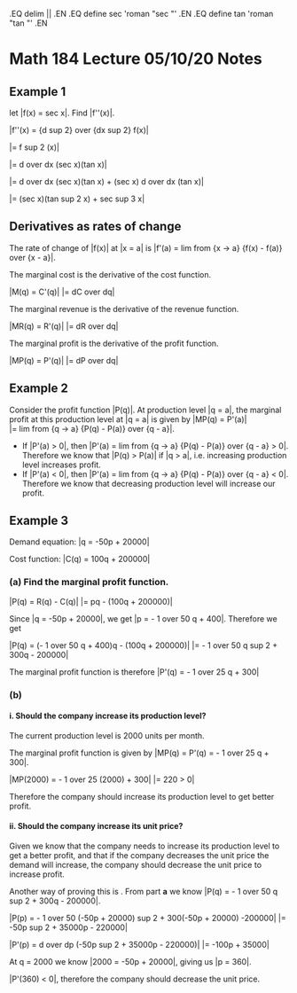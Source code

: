 .EQ
delim ||
.EN
.EQ
define sec 'roman "sec "'
.EN
.EQ
define tan 'roman "tan "'
.EN

# Math 184 Lecture 05/10/20 Notes

## Example 1
let |f(x) = sec x|.
Find |f''(x)|.

|f''(x) = {d sup 2} over {dx sup 2} f(x)|

|= f sup 2 (x)|

|= d over dx (sec x)(tan x)|

|= d over dx (sec x)(tan x) + (sec x) d over dx (tan x)|

|= (sec x)(tan sup 2 x) + sec sup 3 x|

## Derivatives as rates of change
The rate of change of |f(x)| at |x = a| is |f'(a) = lim from {x -> a} {f(x) -
f(a)} over {x - a}|.

The marginal cost is the derivative of the cost function.

|M(q) = C'(q)|
|= dC over dq|

The marginal revenue is the derivative of the revenue function.

|MR(q) = R'(q)|
|= dR over dq|

The marginal profit is the derivative of the profit function.

|MP(q) = P'(q)|
|= dP over dq|

## Example 2
Consider the profit function |P(q)|.
At production level |q = a|, the marginal profit at this production level at
|q = a| is given by |MP(q) = P'(a)|<br> |= lim from {q -> a} {P(q) - P(a)} over {q - a}|.

+ If |P'(a) > 0|, then |P'(a) = lim from {q -> a} {P(q) - P(a)} over {q - a} > 0|.
	Therefore we know that |P(q) > P(a)| if |q > a|, i.e. increasing production
	level increases profit.
+ If |P'(a) < 0|, then |P'(a) = lim from {q -> a} {P(q) - P(a)} over {q - a} < 0|.
	Therefore we know that decreasing production level will increase our profit.
	
## Example 3
Demand equation: |q = -50p + 20000|

Cost function: |C(q) = 100q + 200000|

### (a) Find the marginal profit function.

|P(q) = R(q) - C(q)|
|= pq - (100q + 200000)|

Since |q = -50p + 20000|, we get |p = - 1 over 50 q + 400|.
Therefore we get

|P(q) = (- 1 over 50 q + 400)q - (100q + 200000)|
|= - 1 over 50 q sup 2 + 300q - 200000|

The marginal profit function is therefore |P'(q) = - 1 over 25 q + 300|

### (b)

#### i. Should the company increase its production level?

The current production level is 2000 units per month.

The marginal profit function is given by |MP(q) = P'(q) = - 1 over 25 q + 300|.

|MP(2000) = - 1 over 25 (2000) + 300|
|= 220 > 0|

Therefore the company should increase its production level to get better profit.

#### ii. Should the company increase its unit price?

Given we know that the company needs to increase its production level to get a
better profit, and that if the company decreases the unit price the demand will
increase, the company should decrease the unit price to increase profit.

Another way of proving this is . From part **a** we know |P(q) = - 1 over 50 q sup 2 + 300q - 200000|.

|P(p) = - 1 over 50 (-50p + 20000) sup 2 + 300(-50p + 20000) -200000|
|= -50p sup 2 + 35000p - 220000|

|P'(p) = d over dp (-50p sup 2 + 35000p - 220000)|
|= -100p + 35000|

At q = 2000 we know |2000 = -50p + 20000|, giving us |p = 360|.

|P'(360) < 0|, therefore the company should decrease the unit price.
